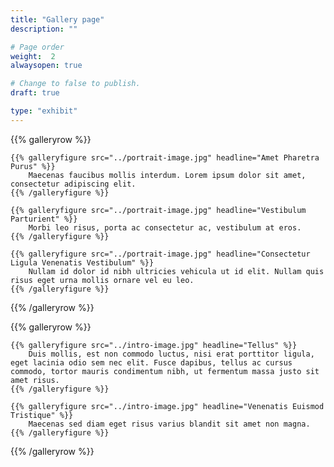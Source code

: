 ```yaml
---
title: "Gallery page"
description: ""

# Page order
weight:  2
alwaysopen: true

# Change to false to publish.
draft: true

type: "exhibit"
---
```


{{% galleryrow %}}

    {{% galleryfigure src="../portrait-image.jpg" headline="Amet Pharetra Purus" %}}
        Maecenas faucibus mollis interdum. Lorem ipsum dolor sit amet, consectetur adipiscing elit.
    {{% /galleryfigure %}}
  
    {{% galleryfigure src="../portrait-image.jpg" headline="Vestibulum Parturient" %}}
        Morbi leo risus, porta ac consectetur ac, vestibulum at eros.
    {{% /galleryfigure %}}

    {{% galleryfigure src="../portrait-image.jpg" headline="Consectetur Ligula Venenatis Vestibulum" %}}
        Nullam id dolor id nibh ultricies vehicula ut id elit. Nullam quis risus eget urna mollis ornare vel eu leo.
    {{% /galleryfigure %}}

{{% /galleryrow %}}

{{% galleryrow %}}

    {{% galleryfigure src="../intro-image.jpg" headline="Tellus" %}}
        Duis mollis, est non commodo luctus, nisi erat porttitor ligula, eget lacinia odio sem nec elit. Fusce dapibus, tellus ac cursus commodo, tortor mauris condimentum nibh, ut fermentum massa justo sit amet risus.
    {{% /galleryfigure %}}

    {{% galleryfigure src="../intro-image.jpg" headline="Venenatis Euismod Tristique" %}}
        Maecenas sed diam eget risus varius blandit sit amet non magna.
    {{% /galleryfigure %}}

{{% /galleryrow %}}